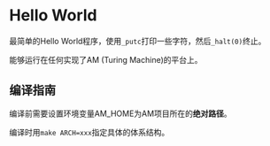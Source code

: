 # Hello World

最简单的Hello World程序，使用`_putc`打印一些字符，然后`_halt(0)`终止。

能够运行在任何实现了AM (Turing Machine)的平台上。

## 编译指南

编译前需要设置环境变量AM_HOME为AM项目所在的**绝对路径**。

编译时用`make ARCH=xxx`指定具体的体系结构。
